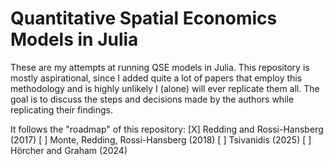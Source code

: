 # Quantitative Spatial Economics Models in Julia

These are my attempts at running QSE models in Julia. This repository is mostly aspirational, since I added quite a lot of papers that employ this methodology and is highly unlikely I (alone) will ever replicate them all. The goal is to discuss the steps and decisions made by the authors while replicating their findings.

It follows the "roadmap" of this repository:
[X] Redding and Rossi-Hansberg (2017)
[ ] Monte, Redding, Rossi-Hansberg (2018)
[ ] Tsivanidis (2025)
[ ] Hörcher and Graham (2024)
